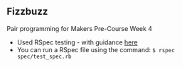 ## Fizzbuzz

Pair programming for Makers Pre-Course Week 4

- Used RSpec testing - with guidance [here](https://github.com/makersacademy/pre_course/blob/master/pills/rspec.md)
- You can run a RSpec file using the command: `$ rspec spec/test_spec.rb`